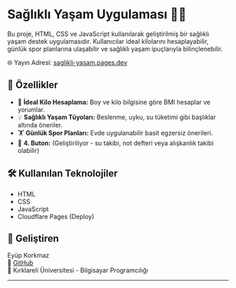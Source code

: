 # Sağlıklı Yaşam Uygulaması 💪🌿

Bu proje, HTML, CSS ve JavaScript kullanılarak geliştirilmiş bir sağlıklı yaşam destek uygulamasıdır. Kullanıcılar ideal kilolarını hesaplayabilir, günlük spor planlarına ulaşabilir ve sağlıklı yaşam ipuçlarıyla bilinçlenebilir.

🌐 Yayın Adresi: [saglikli-yasam.pages.dev](https://saglikli-yasam.pages.dev/)

## 🚀 Özellikler

- 🧮 **İdeal Kilo Hesaplama:** Boy ve kilo bilgisine göre BMI hesaplar ve yorumlar.
- 💡 **Sağlıklı Yaşam Tüyoları:** Beslenme, uyku, su tüketimi gibi başlıklar altında öneriler.
- 🏋️ **Günlük Spor Planları:** Evde uygulanabilir basit egzersiz önerileri.
- 🔄 **4. Buton:** (Geliştiriliyor - su takibi, not defteri veya alışkanlık takibi olabilir)


## 🛠️ Kullanılan Teknolojiler

- HTML
- CSS
- JavaScript
- Cloudflare Pages (Deploy)

## 📌 Geliştiren

Eyüp Korkmaz  
💼 [GitHub](https://github.com/Eyp0)  
📌 Kırklareli Üniversitesi - Bilgisayar Programcılığı

---



